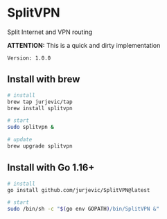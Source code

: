 # SplitVPN
Split Internet and VPN routing

**ATTENTION:** This is a quick and dirty implementation

[comment]: <> ( ###  count = 2; ftoken[2] = "\"" + NewVersion + "\""; Join\(;ftoken, " "\);)
```Version: 1.0.0```

## Install with brew
```sh
# install
brew tap jurjevic/tap
brew install splitvpn
```
```sh
# start
sudo splitvpn &
```
```sh
# update
brew upgrade splitvpn
```

## Install with Go 1.16+
```sh
# install
go install github.com/jurjevic/SplitVPN@latest
```
```sh
# start
sudo /bin/sh -c "$(go env GOPATH)/bin/SplitVPN &"
```
